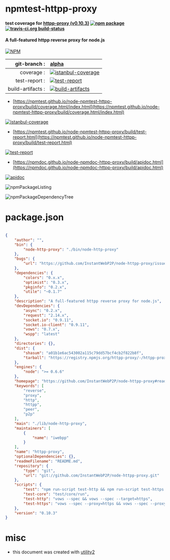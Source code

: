 # npmtest-httpp-proxy

#### test coverage for  [httpp-proxy (v0.10.3)](https://github.com/InstantWebP2P/node-httpp-proxy#readme)  [![npm package](https://img.shields.io/npm/v/npmtest-httpp-proxy.svg?style=flat-square)](https://www.npmjs.org/package/npmtest-httpp-proxy) [![travis-ci.org build-status](https://api.travis-ci.org/npmtest/node-npmtest-httpp-proxy.svg)](https://travis-ci.org/npmtest/node-npmtest-httpp-proxy)

#### A full-featured httpp reverse proxy for node.js

[![NPM](https://nodei.co/npm/httpp-proxy.png?downloads=true&downloadRank=true&stars=true)](https://www.npmjs.com/package/httpp-proxy)

| git-branch : | [alpha](https://github.com/npmtest/node-npmtest-httpp-proxy/tree/alpha)|
|--:|:--|
| coverage : | [![istanbul-coverage](https://npmtest.github.io/node-npmtest-httpp-proxy/build/coverage.badge.svg)](https://npmtest.github.io/node-npmtest-httpp-proxy/build/coverage.html/index.html)|
| test-report : | [![test-report](https://npmtest.github.io/node-npmtest-httpp-proxy/build/test-report.badge.svg)](https://npmtest.github.io/node-npmtest-httpp-proxy/build/test-report.html)|
| build-artifacts : | [![build-artifacts](https://npmtest.github.io/node-npmtest-httpp-proxy/glyphicons_144_folder_open.png)](https://github.com/npmtest/node-npmtest-httpp-proxy/tree/gh-pages/build)|

- [https://npmtest.github.io/node-npmtest-httpp-proxy/build/coverage.html/index.html](https://npmtest.github.io/node-npmtest-httpp-proxy/build/coverage.html/index.html)

[![istanbul-coverage](https://npmtest.github.io/node-npmtest-httpp-proxy/build/screenCapture.buildCi.browser.%252Ftmp%252Fbuild%252Fcoverage.lib.html.png)](https://npmtest.github.io/node-npmtest-httpp-proxy/build/coverage.html/index.html)

- [https://npmtest.github.io/node-npmtest-httpp-proxy/build/test-report.html](https://npmtest.github.io/node-npmtest-httpp-proxy/build/test-report.html)

[![test-report](https://npmtest.github.io/node-npmtest-httpp-proxy/build/screenCapture.buildCi.browser.%252Ftmp%252Fbuild%252Ftest-report.html.png)](https://npmtest.github.io/node-npmtest-httpp-proxy/build/test-report.html)

- [https://npmdoc.github.io/node-npmdoc-httpp-proxy/build/apidoc.html](https://npmdoc.github.io/node-npmdoc-httpp-proxy/build/apidoc.html)

[![apidoc](https://npmdoc.github.io/node-npmdoc-httpp-proxy/build/screenCapture.buildCi.browser.%252Ftmp%252Fbuild%252Fapidoc.html.png)](https://npmdoc.github.io/node-npmdoc-httpp-proxy/build/apidoc.html)

![npmPackageListing](https://npmtest.github.io/node-npmtest-httpp-proxy/build/screenCapture.npmPackageListing.svg)

![npmPackageDependencyTree](https://npmtest.github.io/node-npmtest-httpp-proxy/build/screenCapture.npmPackageDependencyTree.svg)



# package.json

```json

{
    "author": "",
    "bin": {
        "node-http-proxy": "./bin/node-http-proxy"
    },
    "bugs": {
        "url": "https://github.com/InstantWebP2P/node-httpp-proxy/issues"
    },
    "dependencies": {
        "colors": "0.x.x",
        "optimist": "0.3.x",
        "pkginfo": "0.2.x",
        "utile": "~0.1.7"
    },
    "description": "A full-featured httpp reverse proxy for node.js",
    "devDependencies": {
        "async": "0.2.x",
        "request": "2.14.x",
        "socket.io": "0.9.11",
        "socket.io-client": "0.9.11",
        "vows": "0.7.x",
        "wspp": "latest"
    },
    "directories": {},
    "dist": {
        "shasum": "a01b1e6ac543002a115c79dd57bcf4cb2f822b8f",
        "tarball": "https://registry.npmjs.org/httpp-proxy/-/httpp-proxy-0.10.3.tgz"
    },
    "engines": {
        "node": ">= 0.6.6"
    },
    "homepage": "https://github.com/InstantWebP2P/node-httpp-proxy#readme",
    "keywords": [
        "reverse",
        "proxy",
        "http",
        "httpp",
        "peer",
        "p2p"
    ],
    "main": "./lib/node-http-proxy",
    "maintainers": [
        {
            "name": "iwebpp"
        }
    ],
    "name": "httpp-proxy",
    "optionalDependencies": {},
    "readmeFilename": "README.md",
    "repository": {
        "type": "git",
        "url": "git://github.com/InstantWebP2P/node-httpp-proxy.git"
    },
    "scripts": {
        "test": "npm run-script test-http && npm run-script test-https && npm run-script test-core",
        "test-core": "test/core/run",
        "test-http": "vows --spec && vows --spec --target=https",
        "test-https": "vows --spec --proxy=https && vows --spec --proxy=https --target=https"
    },
    "version": "0.10.3"
}
```



# misc
- this document was created with [utility2](https://github.com/kaizhu256/node-utility2)
